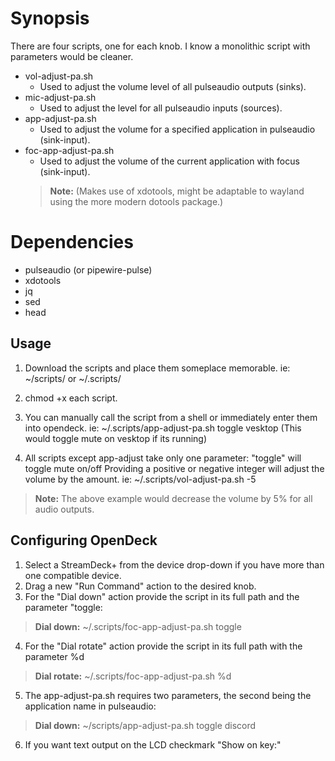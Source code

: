 # Synopsis
There are four scripts, one for each knob. I know a monolithic script with parameters would be cleaner.

 - vol-adjust-pa.sh
	 - Used to adjust the volume level of all pulseaudio outputs (sinks).
 - mic-adjust-pa.sh
	 - Used to adjust the level for all pulseaudio inputs (sources).
 - app-adjust-pa.sh
	 - Used to adjust the volume for a specified application in pulseaudio (sink-input).
 - foc-app-adjust-pa.sh
	 - Used to adjust the volume of the current application with focus (sink-input).
	 > **Note:**  (Makes use of xdotools, might be adaptable to wayland using the more modern dotools package.)

# Dependencies
 - pulseaudio (or pipewire-pulse)
 - xdotools 
 - jq
 - sed
 - head

## Usage
 1. Download the scripts and place them someplace memorable. ie: ~/scripts/ or ~/.scripts/ 
 2. chmod +x each script.
 3. You can manually call the script from a shell or immediately enter them into opendeck.
	 ie: ~/.scripts/app-adjust-pa.sh toggle vesktop (This would toggle mute on vesktop if its running)
	 
 4. All scripts except app-adjust take only one parameter:
  "toggle" will toggle mute on/off
  Providing a positive or negative integer will adjust the volume by the amount.
  ie: ~/.scripts/vol-adjust-pa.sh -5
   > **Note:** The above example would decrease the volume by 5% for all audio outputs.

## Configuring OpenDeck

 1. Select a StreamDeck+ from the device drop-down if you have more than one compatible device.
 2. Drag a new "Run Command" action to the desired knob.
 3. For the "Dial down" action provide the script in its full path and the parameter "toggle:
 > **Dial down:** ~/.scripts/foc-app-adjust-pa.sh toggle
 4. For the "Dial rotate" action provide the script in its full path with the parameter %d
 > **Dial rotate:** ~/.scripts/foc-app-adjust-pa.sh %d
 5. The app-adjust-pa.sh requires two parameters, the second being the application name in pulseaudio:
 > **Dial down:** ~/scripts/app-adjust-pa.sh toggle discord
 6. If you want text output on the LCD checkmark "Show on key:"
